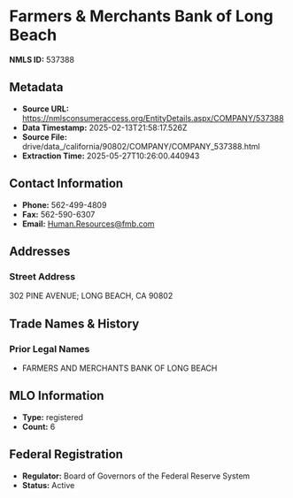 # Farmers & Merchants Bank of Long Beach

**NMLS ID:** 537388

## Metadata
- **Source URL:** https://nmlsconsumeraccess.org/EntityDetails.aspx/COMPANY/537388
- **Data Timestamp:** 2025-02-13T21:58:17.526Z
- **Source File:** drive/data_/california/90802/COMPANY/COMPANY_537388.html
- **Extraction Time:** 2025-05-27T10:26:00.440943

## Contact Information
- **Phone:** 562-499-4809
- **Fax:** 562-590-6307
- **Email:** Human.Resources@fmb.com

## Addresses
### Street Address
302 PINE AVENUE; LONG BEACH, CA 90802

## Trade Names & History
### Prior Legal Names
- FARMERS AND MERCHANTS BANK OF LONG BEACH

## MLO Information
- **Type:** registered
- **Count:** 6

## Federal Registration
- **Regulator:** Board of Governors of the Federal Reserve System
- **Status:** Active
